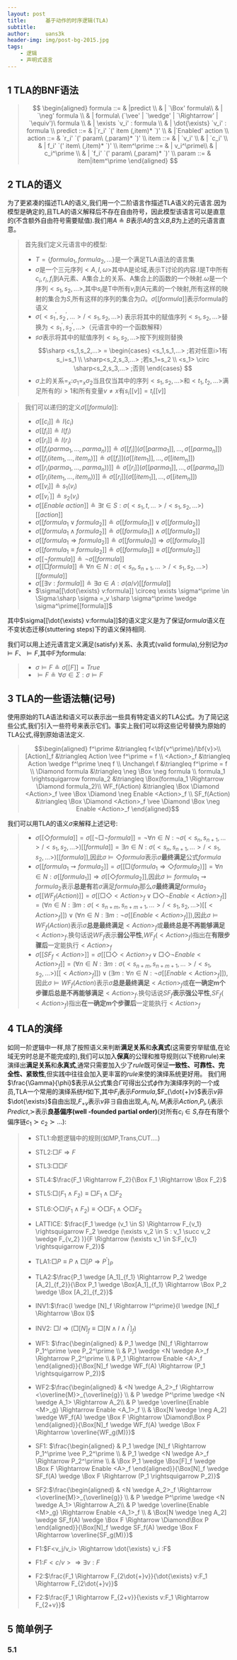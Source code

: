 ```yaml
---
layout: post
title:      基于动作的时序逻辑(TLA)
subtitle:   
author:     uans3k
header-img: img/post-bg-2015.jpg
tags:
    - 逻辑
    - 声明式语言
---
```


## 1 TLA的BNF语法
>$$
\begin{aligned}
formula ::= & |predict \\
            & | `\Box' formula\\
            & | `\neg' formula \\
            & | formula\ (`\vee' | `\wedge' | `\Rightarrow' | `\equiv')\ formula \\
            & | \exists `v_i' : formula \\
            & | \dot{\exists} `v_i' : formula \\
predict ::= & |`r_i'  `(' item (,item)* `)' \\
            & |`Enabled' action \\
action  ::= &  `r_i' `(' param\ (,param)* `)' \\
item    ::= & | `v_i' \\
            & | `c_i' \\
            & | f_i' `(' item\ (,item)* `)' \\
item^\prime ::= 
            & | v_i^\prime\\
            & | c_i^\prime \\
            & | `f_i' `(' param\ (,param)* `)' \\
param   ::= & item|item^\prime
\end{aligned}
>$$

## 2 TLA的语义
为了更紧凑的描述TLA的语义,我们用一个二阶语言作描述TLA语义的元语言.因为模型是确定的,且TLA的语义解释后不存在自由符号，因此模型该语言可以是直意的(不含额外自由符号需要赋值).我们用$A \circeq B$表示$A$的含义$B$,$B$为上述的元语言直意。
>首先我们定义元语言中的模型:  
>- $T=\{formula_1,formula_2,...\}$是一个满足TLA语法的语言集
>- $\sigma$是一个三元序列$<A,I,\omega>$其中A是论域,表示T讨论的内容.I是T中所有$c_i,r_i,f_i$到A元素、A集合上的关系、A集合上的函数的一个映射.$\omega$是一个序列$<s_1,s_2,...>$,其中$s_i$是T中所有$v_i$到A元素的一个映射,所有这样的映射的集合为$S$,所有这样的序列的集合为$\Omega$。$\sigma[[formula]]$表示formula的语义  
>- $\sigma(<s_1^\prime,s_2^\prime,...> / <s_1,s_2,...>)$ 表示将其中的赋值序列$<s_1,s_2,...>$替换为$<s_1^\prime,s_2^\prime,...>$（元语言中的一个函数解释）
>- $\sharp \sigma$表示将其中的赋值序列$<s_1,s_2,...>$按下列规则替换
> $$\sharp <s_1,s_2,...> = \begin{cases}
     <s_1,s_1,...> ;若对任意i>1有s_i=s_1 \\
     \sharp<s_2,s_3,...> ;若s_1=s_2 \\
     <s_1> \circ \sharp<s_2,s_3,...> ;否则
\end{cases}
> $$
> - $\sigma$上的关系$=_x$:$\sigma_1 =_x \sigma_2$当且仅当其中的序列$<s_1,s_2,...>$和$<t_1,t_2,...>$满足所有的$i>1$和所有变量$v \neq x$有$s_i[[v]]=t_i[[v]]$
 
> 我们可以递归的定义$\sigma[[formula]]$:
> - $\sigma[[c_i]] \circeq I(c_i)$
> - $\sigma[[f_i]] \circeq I(f_i)$
> - $\sigma[[r_i]] \circeq I(r_i)$
> - $\sigma[[f_i(parma_1,...,parma_n)]] \circeq \sigma[[f_i]](\sigma[[parma_1]],...,\sigma[[parma_n]])$
> - $\sigma[[f_i(item_1,...,item_n)]] \circeq \sigma[[f_i]](\sigma[[item_1]],...,\sigma[[item_n]])$
> - $\sigma[[r_i(parma_1,...,parma_n))]] \circeq \sigma[[r_i]](\sigma[[parma_1]],...,\sigma[[parma_n]])$
> - $\sigma[[r_i(item_1,...,item_n))]] \circeq \sigma[[r_i]](\sigma[[item_1]],...,\sigma[[item_n]])$
> - $\sigma[[v_i]] \circeq s_1(v_i)$
> - $\sigma[[v_i^\prime]] \circeq s_2(v_i)$
> - $\sigma[[Enable\ action]] \circeq \exists t \in S:\sigma(<s_1,t,...>/<s_1,s_2,...>)[[action]]$
> - $\sigma[[formula_1 \vee formula_2]] \circeq \sigma[[formula_1]] \vee \sigma[[formula_2]]$
> - $\sigma[[formula_1 \wedge formula_2]] \circeq \sigma[[formula_1]] \wedge \sigma[[formula_2]]$
> - $\sigma[[formula_1 \Rightarrow formula_2]] \circeq\sigma[[formula_1]] \Rightarrow \sigma[[formula_2]]$
> - $\sigma[[formula_1 \equiv formula_2]] \circeq\sigma[[formula_1]] \equiv \sigma[[formula_2]]$  
> - $\sigma[[\neg formula]] \circeq\neg \sigma[[formula]]$
> - $\sigma [[\Box formula]] \circeq\forall n \in N:\sigma(<s_n,s_{n+1},...>/<s_1,s_2,...>)[[formula]]$
> - $\sigma[[\exists v :formula]] \circeq\exists a \in A:\sigma(a/v)[[formula]]$
> - $\sigma[[\dot{\exists} v:formula]] \circeq \exists \sigma^\prime \in \Sigma:\sharp \sigma =_v \sharp \sigma^\prime \wedge \sigma^\prime[[formula]]$
> 
其中$\sigma[[\dot{\exists} v:formula]]$的语义定义是为了保证$formula$语义在不变状态迁移(stuttering steps)下的语义保持相同.

我们可以用上述元语言定义满足(satisfy)关系、永真式(valid formula),分别记为$\sigma \vDash F$、$\vDash F$,其中F为formula:
> - $\sigma \vDash F \circeq\sigma[[F]]=True$  
> - $\vDash F \circeq\forall \sigma \in \Sigma:\sigma \vDash F$

## 3 TLA的一些语法糖(记号)
使用原始的TLA语法和语义可以表示出一些具有特定语义的TLA公式。为了简记这些公式,我们引入一些符号来表示它们。事实上我们可以将这些记号替换为原始的TLA公式,得到原始语法定义.
> $$\begin{aligned}
f^\prime &\triangleq f<\bf{v^\prime}/\bf{v}>\\
[Action]_f &\triangleq Action \vee f^\prime = f \\
<Action>_f &\triangleq Action \wedge f^\prime \neq f \\
Unchange\ f &\triangleq f^\prime = f \\
\Diamond formula &\triangleq \neg \Box \neg formula \\
formula_1 \rightsquigarrow formula_2 &\triangleq \Box(formula_1  \Rightarrow \Diamond formula_2)\\
WF_f(Action) &\triangleq \Box \Diamond <Action>_f \vee \Box \Diamond \neg Enable <Action>_f \\
SF_f(Action) &\triangleq \Box \Diamond <Action>_f \vee \Diamond \Box \neg Enable <Action>_f
\end{aligned}$$

我们可以用TLA的语义$\sigma$来解释上述记号:
> - $\sigma[[\Diamond formula ]] = \sigma[[\neg \Box \neg formula]]=\neg \forall n \in N: \neg \sigma(<s_n,s_{n+1},...>/<s_1,s_2,...>)[[formula]]= \exists n \in N : \sigma(<s_n,s_{n+1},...>/<s_1,s_2,...>)[[formula]]$,因此$\sigma \vDash \Diamond formula$表示$\sigma$**最终满足**公式$formula$
> - $\sigma [[formula_1 \rightsquigarrow formula_2]] = \sigma [[\Box(formula_1  \Rightarrow \Diamond formula_2)]]=\forall n \in N : \sigma[[formula_1]] \Rightarrow \sigma[[\Diamond formula_2]]$,因此$\sigma \vDash formula_1 \rightsquigarrow formula_2$表示**总是有**若$\sigma$满足$formula_1$那么$\sigma$**最终满足**$formula_2$
> - $\sigma[[WF_f(Action)]] = \sigma[[\Box \Diamond <Action>_f \vee \Box \Diamond \neg Enable <Action>_f ]]=(\forall n \in N: \exists m :\sigma(<s_{n+m},s_{n+m+1},...>/<s_1,s_2,...>)[[<Action>_f]] )\vee(\forall n \in N: \exists m : \neg \sigma[[Enable <Action>_f]])$,因此$\sigma \vDash WF_f(Action)$表示$\sigma$**总是最终满足**$<Action>_f$或**最终总是不再能够满足**$<Action>_f$.换句话说$WF_f$表示**弱公平性**,$WF_f(<Action>_f)$指出在**有限步骤后**一定能执行$<Action>_f$
> - $\sigma[[SF_f<Action>]] = \sigma[[\Box \Diamond <Action>_f \vee \Box \Diamond \neg Enable <Action>_f ]]=(\forall n \in N: \exists m :\sigma(<s_{n+m},s_{n+m+1},...>/<s_1,s_2,...>)[[<Action>_f]] )\vee(\exists m :\forall n \in N:  \neg \sigma[[Enable <Action>_f]])$,因此$\sigma \vDash WF_f(Action)$表示$\sigma$**总是最终满足**$<Action>_f$或**在一确定m个步骤后总是不再能够满足**$<Action>_f$.换句话说$SF_f$**表示强公平性**,$SF_f(<Action>_f)$指出**在一确定m个步骤后**一定能执行$<Action>_f$

## 4 TLA的演绎
如同一阶逻辑中一样,除了按照语义来判断**满足关系**和**永真式**(这需要穷举赋值,在论域无穷时总是不能完成的),我们可以加入**保真**的公理和推导规则(以下统称rule)来演绎出**满足关系**和**永真式**,通常只需要加入少了$rule$既可保证**一致性、可靠性、完全性、紧致性**,但实践中往往会加入更丰富的$rule$来使的演绎系统更好用。
我们用$\frac{\Gamma}{\phi}$表示从公式集合$\Gamma$可得出公式$\phi$作为演绎序列的一个成员,TLA一个常用的演绎系统$H$如下,其中$F_i$表示$Formula$,$F_{\dot{+}v}$表示$v$非$\dot{\exists}$自由出现,$F_{+v}$表示$v$非$\exists$自由出现,$A_i,N_i,M_i$表示$Action$,$P_i,I_i$表示$Predict$,$\succ$表示**良基偏序(well -founded partial order)**(对所有$c_i \in S$,存在有限个偏序链$c_1 \succ c_2 \succ ...$):
>- STL1:命题逻辑中的规则(如MP,Trans,CUT....)
>- STL2:$\Box F \Rightarrow F$
>- STL3:$\Box \Box F$
>- STL4:$\frac{F_1 \Rightarrow F_2}{\Box F_1 \Rightarrow \Box F_2}$
>- STL5:$\Box (F_1 \wedge F_2) \equiv \Box F_1 \wedge \Box F_2$
>- STL6:$\Diamond \Box(F_1 \wedge F_2) \equiv \Diamond \Box F_1 \wedge \Diamond \Box F_2$
>- LATTICE: $\frac{F_1 \wedge (v_1 \in S) \Rightarrow F_{v_1} \rightsquigarrow F_2 \wedge (\exists v_2 \in S : v_1 \succ v_2 \wedge F_{v_2} )}{F \Rightarrow (\exists v_1 \in S:F_{v_1} \rightsquigarrow F_2)}$
>- TLA1:$\Box P \equiv P \wedge \Box[P \Rightarrow P^\prime]_P$
>- TLA2:$\frac{P_1 \wedge [A_1]_{f_1} \Rightarrow P_2 \wedge [A_2]_{f_2}}{\Box P_1 \wedge \Box[A_1]_{f_1} \Rightarrow \Box P_2 \wedge \Box [A_2]_{f_2}}$
>- INV1:$\frac{I \wedge [N]_f \Rightarrow I^\prime}{I \wedge [N]_f \Rightarrow \Box I}$
>- INV2: $\Box I \Rightarrow (\Box[N]_f \equiv \Box[N \wedge I \wedge I^\prime]_f)$
>- WF1: $\frac{\begin{aligned}
& P_1 \wedge [N]_f \Rightarrow P_1^\prime \vee P_2^\prime \\
& P_1 \wedge <N \wedge A>_f \Rightarrow P_2^\prime \\ 
& P_1 \Rightarrow Enable <A>_f
\end{aligned}}{\Box[N]_f \wedge WF_f(A) \Rightarrow (P_1 \rightsquigarrow P_2)}$
> 
>- WF2:$\frac{\begin{aligned}
& <N \wedge A_2>_f \Rightarrow <\overline{M}>_{\overline{g}} \\
& P \wedge P^\prime \wedge <N \wedge A_1> \Rightarrow A_2\\
& P \wedge \overline{Enable <M>_g} \Rightarrow Enable <A_1>_f \\
& \Box[N \wedge \neg A_2] \wedge WF_f(A) \wedge \Box F \Rightarrow \Diamond\Box P 
\end{aligned}}{\Box[N]_f \wedge WF_f(A) \wedge \Box F \Rightarrow \overline{WF_g(M)}}$
>
>- SF1: $\frac{\begin{aligned}
& P_1 \wedge [N]_f \Rightarrow P_1^\prime \vee P_2^\prime \\
& P_1 \wedge <N \wedge A>_f \Rightarrow P_2^\prime \\ 
& \Box P_1  \wedge \Box[F]_f \wedge \Box F \Rightarrow Enable <A>_f
\end{aligned}}{\Box[N]_f \wedge SF_f(A) \wedge \Box F \Rightarrow (P_1 \rightsquigarrow P_2)}$
> 
>- SF2:$\frac{\begin{aligned}
& <N \wedge A_2>_f \Rightarrow <\overline{M}>_{\overline{g}} \\
& P \wedge P^\prime \wedge <N \wedge A_1> \Rightarrow A_2\\
& P \wedge \overline{Enable <M>_g} \Rightarrow Enable <A_1>_f \\
& \Box[N \wedge \neg A_2] \wedge SF_f(A) \wedge \Box F \Rightarrow \Diamond\Box P 
\end{aligned}}{\Box[N]_f \wedge SF_f(A) \wedge \Box F \Rightarrow \overline{SF_g(M)}}$
>
>- F1:$F<v_j/v_i> \Rightarrow \dot{\exists} v_i :F$
>- F1:$F<c/v> \Rightarrow \exists v:F$
>- F2:$\frac{F_1 \Rightarrow F_{2\dot{+}v}}{\dot{\exists} v:F_1 \Rightarrow F_{2\dot{+}v}}$
>- F2:$\frac{F_1 \Rightarrow F_{2+v}}{\exists v:F_1 \Rightarrow F_{2+v}}$

## 5 简单例子

### 5.1 